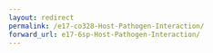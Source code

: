 ```yaml
---
layout: redirect
permalink: /e17-co328-Host-Pathogen-Interaction/
forward_url: e17-6sp-Host-Pathogen-Interaction/
---
```

